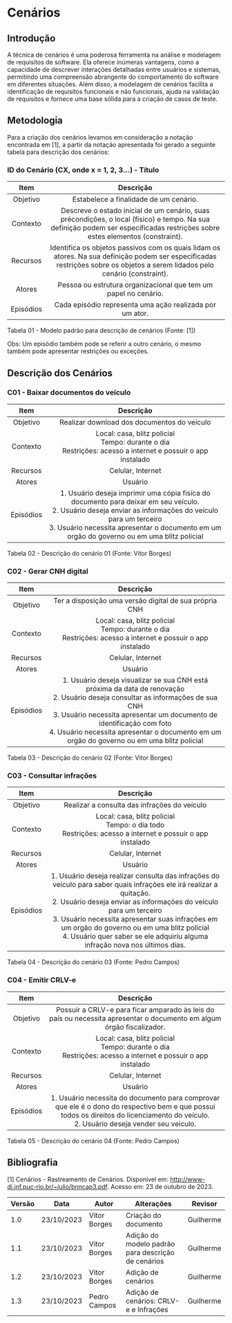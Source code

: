 # Cenários

## Introdução

A técnica de cenários é uma poderosa ferramenta na análise e modelagem de requisitos de software. Ela oferece inúmeras vantagens, como a capacidade de descrever interações detalhadas entre usuários e sistemas, permitindo uma compreensão abrangente do comportamento do software em diferentes situações. Além disso, a modelagem de cenários facilita a identificação de requisitos funcionais e não funcionais, ajuda na validação de requisitos e fornece uma base sólida para a criação de casos de teste.

## Metodologia

Para a criação dos cenários levamos em consideração a notação encontrada em [1], a partir da notação apresentada foi gerado a seguinte tabela para descrição dos cenários:

### ID do Cenário (CX, onde x = 1, 2, 3...) - Título

| Item | Descrição |
|:----:|:---------:|
| Objetivo | Estabelece a finalidade de um cenário. |
| Contexto | Descreve o estado inicial de um cenário, suas précondições, o local (físico) e tempo. Na sua definição podem ser especificadas restrições sobre estes elementos (constraint). |
| Recursos | Identifica os objetos passivos com os quais lidam os atores. Na sua definição podem ser especificadas restrições sobre os objetos a serem lidados pelo cenário (constraint). |
| Atores | Pessoa ou estrutura organizacional que tem um papel no cenário. |
| Episódios | Cada episódio representa uma ação realizada por um ator. |

Tabela 01 - Modelo padrão para descrição de cenários (Fonte: [1])

Obs: Um episódio também pode se referir a outro cenário, o mesmo também pode apresentar restrições ou exceções.

## Descrição dos Cenários

### C01 - Baixar documentos do veículo

| Item | Descrição |
|:----:|:---------:|
| Objetivo | Realizar download dos documentos do veículo |
| Contexto | Local: casa, blitz policial <br> Tempo: durante o dia <br> Restrições: acesso a internet e possuir o app instalado |
| Recursos | Celular, Internet |
| Atores | Usuário |
| Episódios | 1. Usuário deseja imprimir uma cópia fisíca do documento para deixar em seu veículo. <br> 2. Usuário deseja enviar as informações do veículo para um terceiro <br> 3. Usuário necessita apresentar o documento em um orgão do governo ou em uma blitz policial |

Tabela 02 - Descrição do cenário 01 (Fonte: Vitor Borges)

### C02 - Gerar CNH digital

| Item | Descrição |
|:----:|:---------:|
| Objetivo | Ter a disposição uma versão digital de sua própria CNH |
| Contexto | Local: casa, blitz policial <br> Tempo: durante o dia <br> Restrições: acesso a internet e possuir o app instalado |
| Recursos | Celular, Internet |
| Atores | Usuário |
| Episódios | 1. Usuário deseja visualizar se sua CNH está próxima da data de renovação <br> 2. Usuário deseja consultar as informações de sua CNH <br> 3. Usuário necessita apresentar um documento de identificação com foto <br> 4. Usuário necessita apresentar o documento em um orgão do governo ou em uma blitz policial |

Tabela 03 - Descrição do cenário 02 (Fonte: Vitor Borges)

### C03 - Consultar infrações

| Item | Descrição |
|:----:|:---------:|
| Objetivo | Realizar a consulta das infrações do veículo |
| Contexto | Local: casa, blitz policial <br> Tempo: o dia todo <br> Restrições: acesso a internet e possuir o app instalado |
| Recursos | Celular, Internet |
| Atores | Usuário |
| Episódios | 1. Usuário deseja realizar consulta das infrações do veículo para saber quais infrações ele irá realizar a quitação. <br> 2. Usuário deseja enviar as informações do veículo para um terceiro <br> 3. Usuário necessita apresentar suas infrações em um orgão do governo ou em uma blitz policial <br> 4. Usuário quer saber se ele adquiriu alguma infração nova nos últimos dias. |

Tabela 04 - Descrição do cenário 03 (Fonte: Pedro Campos)

### C04 - Emitir CRLV-e

| Item | Descrição |
|:----:|:---------:|
| Objetivo | Possuir a CRLV-e para ficar amparado às leis do país ou necessita apresentar o documento em algum órgão fiscalizador. |
| Contexto | Local: casa, blitz policial <br> Tempo: durante o dia <br> Restrições: acesso a internet e possuir o app instalado |
| Recursos | Celular, Internet |
| Atores | Usuário |
| Episódios | 1. Usuário necessita do documento para comprovar que ele é o dono do respectivo bem e que possui todos os direitos do licenciamento do veículo. <br> 2. Usuário deseja vender seu veículo.|

Tabela 05 - Descrição do cenário 04 (Fonte: Pedro Campos)

## Bibliografia

[1] Cenários - Rastreamento de Cenários. Disponível em: http://www-di.inf.puc-rio.br/~julio/bnncap3.pdf. Acesso em: 23 de outubro de 2023.

| Versão | Data       | Autor             | Alterações                                          | Revisor        |
| ------ | ---------- | ----------------- | --------------------------------------------------- | -------------- |
| 1.0    | 23/10/2023 | Vitor Borges | Criação do documento | Guilherme |
| 1.1    | 23/10/2023 | Vitor Borges | Adição do modelo padrão para descrição de cenários | Guilherme |
| 1.2    | 23/10/2023 | Vitor Borges | Adição de cenários | Guilherme |
| 1.3    | 23/10/2023 | Pedro Campos | Adição de cenários: CRLV-e e Infrações | Guilherme |